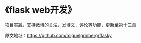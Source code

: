 《flask web开发》
=======================
项目实践，支持微博的关注，发博文，评论等功能，更新至第十三章

原文地址：https://github.com/miguelgrinberg/flasky 